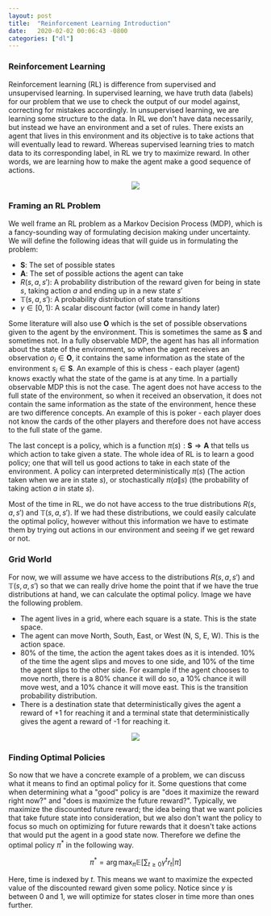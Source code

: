 ```yaml
---
layout: post
title:  "Reinforcement Learning Introduction"
date:   2020-02-02 00:06:43 -0800
categories: ["dl"]
---
```


### Reinforcement Learning

Reinforcement learning (RL) is difference from supervised and unsupervised learning. In supervised learning, we have truth data (labels) for our problem that we use to check the output of our model against, correcting for mistakes accordingly. In unsupervised learning, we are learning some structure to the data. In RL we don't have data necessarily, but instead we have an environment and a set of rules. There exists an agent that lives in this environment and its objective is to take actions that will eventually lead to reward. Whereas supervised learning tries to match data to its corresponding label, in RL we try to maximize reward. In other words, we are learning how to make the agent make a good sequence of actions.


<center>
  <div class="col-lg-6 col-md-6 col-sm-12 col-xs-12">
    <img src="{{site.baseurl}}/assets/RL_Intro/rl-schema.png"/>  
  </div>
</center>

### Framing an RL Problem

We well frame an RL problem as a Markov Decision Process (MDP), which is a fancy-sounding way of formulating decision making under uncertainty. We will define the following ideas that will guide us in formulating the problem:

* $\mathbf{S}$: The set of possible states
* $\mathbf{A}$: The set of possible actions the agent can take
* $R(s, a, s')$: A probability distribution of the reward given for being in state $s$, taking action $a$ and ending up in a new state $s'$
* $\mathbb{T}(s, a, s')$: A probability distribution of state transitions
* $\gamma \in [0, 1)$: A scalar discount factor (will come in handy later)

Some literature will also use $\mathbf{O}$ which is the set of possible observations given to the agent by the environment. This is sometimes the same as $\mathbf{S}$ and sometimes not. In a fully observable MDP, the agent has has all information about the state of the environment, so when the agent receives an observation $o_{i} \in \mathbf{O}$, it contains the same information as the state of the environment $s_{i} \in \mathbf{S}$. An example of this is chess - each player (agent) knows exactly what the state of the game is at any time. In a partially observable MDP this is not the case. The agent does not have access to the full state of the environment, so when it received an observation, it does not contain the same information as the state of the environment, hence these are two difference concepts. An example of this is poker - each player does not know the cards of the other players and therefore does not have access to the full state of the game.

The last concept is a policy, which is a function $\pi(s) : \mathbf{S} \Rightarrow \mathbf{A}$ that tells us which action to take given a state. The whole idea of RL is to learn a good policy; one that will tell us good actions to take in each state of the environment. A policy can interpreted deterministically $\pi(s)$ (The action taken when we are in state $s$), or stochastically $\pi(a\|s)$ (the probability of taking action $a$ in state $s$).

Most of the time in RL, we do not have access to the true distributions $R(s, a, s')$ and $\mathbb{T}(s, a, s')$. If we had these distributions, we could easily calculate the optimal policy, however without this information we have to estimate them by trying out actions in our environment and seeing if we get reward or not.

### Grid World

For now, we will assume we have access to the distributions $R(s, a, s')$ and $\mathbb{T}(s, a, s')$ so that we can really drive home the point that if we have the true distributions at hand, we can calculate the optimal policy. Image we have the following problem.

* The agent lives in a grid, where each square is a state. This is the state space.
* The agent can move North, South, East, or West (N, S, E, W). This is the action space.
* 80% of the time, the action the agent takes does as it is intended. 10% of the time the agent slips and moves to one side, and 10% of the time the agent slips to the other side. For example if the agent chooses to move north, there is a 80% chance it will do so, a 10% chance it will move west, and a 10% chance it will move east. This is the transition probability distribution.
* There is a destination state that deterministically gives the agent a reward of +1 for reaching it and a terminal state that deterministically gives the agent a reward of -1 for reaching it.


<center>
  <div class="col-lg-8 col-md-8 col-sm-12 col-xs-12">
    <img src="{{site.baseurl}}/assets/RL_Intro/gridworld-example.png"/>  
  </div>
</center>

### Finding Optimal Policies

So now that we have a concrete example of a problem, we can discuss what it means to find an optimal policy for it. Some questions that come when determining what a "good" policy is are "does it maximize the reward right now?" and "does is maximize the future reward?". Typically, we maximize the discounted future reward; the idea being that we want policies that take future state into consideration, but we also don't want the policy to focus so much on optimizing for future rewards that it doesn't take actions that would put the agent in a good state now. Therefore we define the optimal policy $\pi^{\ast}$ in the following way.

$$\pi^{\ast} = \arg \max_{\pi} \mathbb{E}\bigg[\sum_{t \geq 0} \gamma^{t}r_{t}|\pi\bigg]$$

Here, time is indexed by $t$. This means we want to maximize the expected value of the discounted reward given some policy. Notice since $\gamma$ is between 0 and 1, we will optimize for states closer in time more than ones further.
